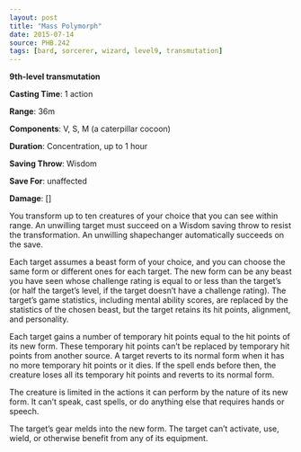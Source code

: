 ```yaml
---
layout: post
title: "Mass Polymorph"
date: 2015-07-14
source: PHB.242
tags: [bard, sorcerer, wizard, level9, transmutation]
---
```


**9th-level transmutation**

**Casting Time**: 1 action

**Range**: 36m

**Components**: V, S, M (a caterpillar cocoon)

**Duration**: Concentration, up to 1 hour

**Saving Throw**: Wisdom

**Save For**: unaffected

**Damage**: []

You transform up to ten creatures of your choice that you can see within range. An unwilling target must succeed on a Wisdom saving throw to resist the transformation.
An unwilling shapechanger automatically succeeds on the save.

Each target assumes a beast form of your choice, and you can choose the same form or different ones for each target. The new form can be any beast you have seen
whose challenge rating is equal to or less than the target’s (or half the target’s level, if the target doesn’t have a challenge rating). The target’s game statistics,
including mental ability scores, are replaced by the statistics of the chosen beast, but the target retains its hit points, alignment, and personality.

Each target gains a number of temporary hit points equal to the hit points of its new form. These temporary hit points can’t be replaced by temporary hit points from
another source. A target reverts to its normal form when it has no more temporary hit points or it dies. If the spell ends before then, the creature loses all its
temporary hit points and reverts to its normal form.

The creature is limited in the actions it can perform by the nature of its new form. It can’t speak, cast spells, or do anything else that requires hands or speech.

The target’s gear melds into the new form. The target can’t activate, use, wield, or otherwise benefit from any of its equipment.
